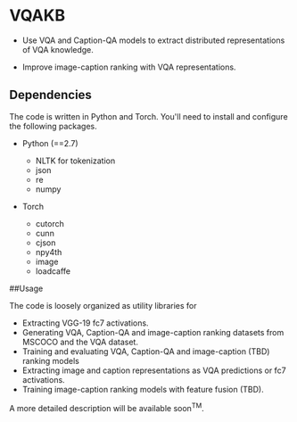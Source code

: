 # VQAKB

* Use VQA and Caption-QA models to extract distributed representations of VQA knowledge.

* Improve image-caption ranking with VQA representations.

## Dependencies

The code is written in Python and Torch. You'll need to install and configure the following packages.

* Python (==2.7)
	* NLTK for tokenization
	* json
	* re
	* numpy

* Torch
	* cutorch
	* cunn
	* cjson
	* npy4th
	* image
	* loadcaffe

##Usage

The code is loosely organized as utility libraries for 

* Extracting VGG-19 fc7 activations. 
* Generating VQA, Caption-QA and image-caption ranking datasets from MSCOCO and the VQA dataset.
* Training and evaluating VQA, Caption-QA and image-caption (TBD) ranking models
* Extracting image and caption representations as VQA predictions or fc7 activations.
* Training image-caption ranking models with feature fusion (TBD). 

A more detailed description will be available soon<sup>TM</sup>.